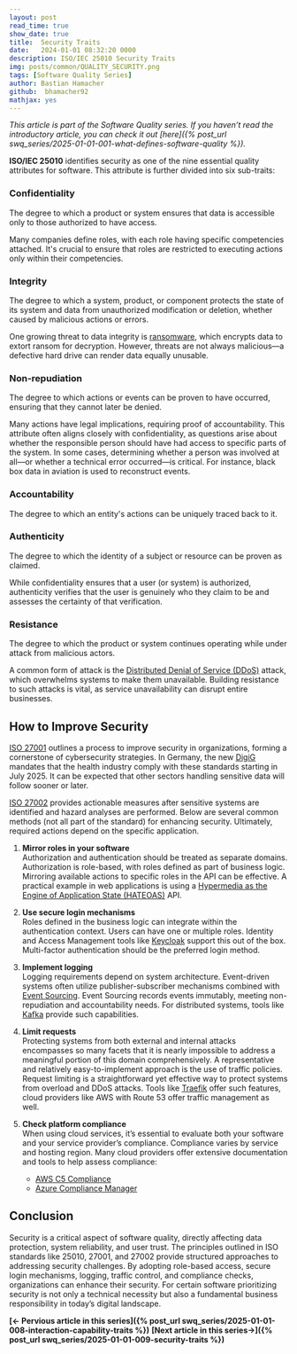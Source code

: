 ```yaml
---
layout: post
read_time: true
show_date: true
title:  Security Traits
date:   2024-01-01 08:32:20 0000
description: ISO/IEC 25010 Security Traits
img: posts/common/QUALITY_SECURITY.png 
tags: [Software Quality Series]
author: Bastian Hamacher
github:  bhamacher92
mathjax: yes
---
```


*This article is part of the Software Quality series. If you haven’t read the introductory article,
you can check it out [here]({% post_url swq_series/2025-01-01-001-what-defines-software-quality %}).*

**ISO/IEC 25010** identifies security as one of the nine essential quality attributes for software. This attribute is further divided into six sub-traits:  

### Confidentiality

The degree to which a product or system ensures that data is accessible only to those authorized to have access.

Many companies define roles, with each role having specific competencies attached. It's crucial to ensure that roles are restricted to executing actions only within their competencies.

### Integrity

The degree to which a system, product, or component protects the state of its system and data from unauthorized modification or deletion, whether caused by malicious actions or errors.

One growing threat to data integrity is [ransomware](https://en.wikipedia.org/wiki/Ransomware), which encrypts data to extort ransom for decryption. However, threats are not always malicious—a defective hard drive can render data equally unusable.

### Non-repudiation

The degree to which actions or events can be proven to have occurred, ensuring that they cannot later be denied.

Many actions have legal implications, requiring proof of accountability. This attribute often aligns closely with confidentiality, as questions arise about whether the responsible person should have had access to specific parts of the system. In some cases, determining whether a person was involved at all—or whether a technical error occurred—is critical. For instance, black box data in aviation is used to reconstruct events.

### Accountability

The degree to which an entity's actions can be uniquely traced back to it.

### Authenticity

The degree to which the identity of a subject or resource can be proven as claimed.

While confidentiality ensures that a user (or system) is authorized, authenticity verifies that the user is genuinely who they claim to be and assesses the certainty of that verification.

### Resistance

The degree to which the product or system continues operating while under attack from malicious actors.

A common form of attack is the [Distributed Denial of Service (DDoS)](https://en.wikipedia.org/wiki/Denial-of-service_attack) attack, which overwhelms systems to make them unavailable. Building resistance to such attacks is vital, as service unavailability can disrupt entire businesses.

## How to Improve Security

[ISO 27001](https://www.iso.org/obp/ui/en/#iso:std:iso-iec:27001:ed-3:v1:en) outlines a process to improve security in organizations, forming a cornerstone of cybersecurity strategies. In Germany, the new [DigiG](https://www.recht.bund.de/bgbl/1/2024/101/VO.html) mandates that the health industry comply with these standards starting in July 2025. It can be expected that other sectors handling sensitive data will follow sooner or later.  

[ISO 27002](https://www.iso.org/obp/ui/en/#iso:std:iso-iec:27002:ed-3:v2:en) provides actionable measures after sensitive systems are identified and hazard analyses are performed. Below are several common methods (not all part of the standard) for enhancing security. Ultimately, required actions depend on the specific application.

1. **Mirror roles in your software**  
   Authorization and authentication should be treated as separate domains. Authorization is role-based, with roles defined as part of business logic. Mirroring available actions to specific roles in the API can be effective. A practical example in web applications is using a [Hypermedia as the Engine of Application State (HATEOAS)](https://de.wikipedia.org/wiki/HATEOAS) API.

2. **Use secure login mechanisms**  
   Roles defined in the business logic can integrate within the authentication context. Users can have one or multiple roles. Identity and Access Management tools like [Keycloak](https://www.keycloak.org) support this out of the box. Multi-factor authentication should be the preferred login method.

3. **Implement logging**  
   Logging requirements depend on system architecture. Event-driven systems often utilize publisher-subscriber mechanisms combined with [Event Sourcing](https://martinfowler.com/eaaDev/EventSourcing.html). Event Sourcing records events immutably, meeting non-repudiation and accountability needs. For distributed systems, tools like [Kafka](https://kafka.apache.org) provide such capabilities.

4. **Limit requests**  
   Protecting systems from both external and internal attacks encompasses so many facets that it is nearly impossible to address a meaningful portion of this domain comprehensively. A representative and relatively easy-to-implement approach is the use of traffic policies.
   Request limiting is a straightforward yet effective way to protect systems from overload and DDoS attacks. Tools like [Traefik](https://traefik.io/traefik/) offer such features, cloud providers like AWS with Route 53 offer traffic management as well.  

5. **Check platform compliance**  
   When using cloud services, it’s essential to evaluate both your software and your service provider’s compliance. Compliance varies by service and hosting region. Many cloud providers offer extensive documentation and tools to help assess compliance:  

    - [AWS C5 Compliance](https://aws.amazon.com/compliance/bsi-c5/)  
    - [Azure Compliance Manager](https://www.microsoft.com/en-us/security)  

## Conclusion

Security is a critical aspect of software quality, directly affecting data protection, system reliability, and user trust. The principles outlined in ISO standards like 25010, 27001, and 27002 provide structured approaches to addressing security challenges. By adopting role-based access, secure login mechanisms, logging, traffic control, and compliance checks, organizations can enhance their security. For certain software prioritizing security is not only a technical necessity but also a fundamental business responsibility in today’s digital landscape.

**[<- Pervious article in this series]({% post_url swq_series/2025-01-01-008-interaction-capability-traits %})**      **[Next article in this series->]({% post_url swq_series/2025-01-01-009-security-traits %})** 